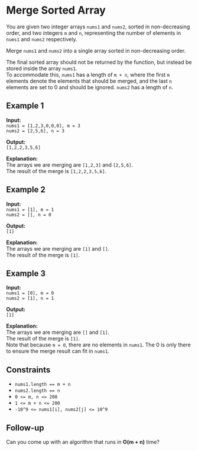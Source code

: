 # Merge Sorted Array

You are given two integer arrays `nums1` and `nums2`, sorted in non-decreasing order, and two integers `m` and `n`, representing the number of elements in `nums1` and `nums2` respectively.

Merge `nums1` and `nums2` into a single array sorted in non-decreasing order.

The final sorted array should not be returned by the function, but instead be stored inside the array `nums1`.  
To accommodate this, `nums1` has a length of `m + n`, where the first `m` elements denote the elements that should be merged, and the last `n` elements are set to 0 and should be ignored. `nums2` has a length of `n`.

## Example 1

**Input:**  
`nums1 = [1,2,3,0,0,0], m = 3`  
`nums2 = [2,5,6], n = 3`

**Output:**  
`[1,2,2,3,5,6]`

**Explanation:**  
The arrays we are merging are `[1,2,3]` and `[2,5,6]`.  
The result of the merge is `[1,2,2,3,5,6]`.

## Example 2

**Input:**  
`nums1 = [1], m = 1`  
`nums2 = [], n = 0`

**Output:**  
`[1]`

**Explanation:**  
The arrays we are merging are `[1]` and `[]`.  
The result of the merge is `[1]`.

## Example 3

**Input:**  
`nums1 = [0], m = 0`  
`nums2 = [1], n = 1`

**Output:**  
`[1]`

**Explanation:**  
The arrays we are merging are `[]` and `[1]`.  
The result of the merge is `[1]`.  
Note that because `m = 0`, there are no elements in `nums1`. The 0 is only there to ensure the merge result can fit in `nums1`.

## Constraints

- `nums1.length == m + n`
- `nums2.length == n`
- `0 <= m, n <= 200`
- `1 <= m + n <= 200`
- `-10^9 <= nums1[i], nums2[j] <= 10^9`

## Follow-up

Can you come up with an algorithm that runs in **O(m + n)** time?
